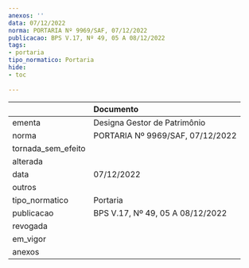 ```yaml
---
anexos: ''
data: 07/12/2022
norma: PORTARIA Nº 9969/SAF, 07/12/2022
publicacao: BPS V.17, Nº 49, 05 A 08/12/2022
tags:
- portaria
tipo_normatico: Portaria
hide: 
- toc 
 
---
```


|                    | Documento                        |
|:-------------------|:---------------------------------|
| ementa             | Designa Gestor de Patrimônio     |
| norma              | PORTARIA Nº 9969/SAF, 07/12/2022 |
| tornada_sem_efeito |                                  |
| alterada           |                                  |
| data               | 07/12/2022                       |
| outros             |                                  |
| tipo_normatico     | Portaria                         |
| publicacao         | BPS V.17, Nº 49, 05 A 08/12/2022 |
| revogada           |                                  |
| em_vigor           |                                  |
| anexos             |                                  |
